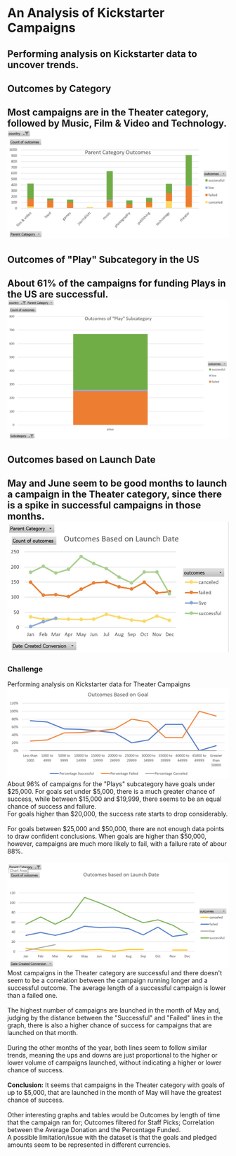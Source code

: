 # An Analysis of Kickstarter Campaigns
Performing analysis on Kickstarter data to uncover trends.
---
## Outcomes by Category
Most campaigns are in the Theater category, followed by Music, Film & Video and Technology.
![Outcomes by Category in the US](Outcomes_by_Category_in_the_US.PNG)
---
## Outcomes of "Play" Subcategory in the US
About 61% of the campaigns for funding Plays in the US are successful.
![Outcomes of Play Subcategory in the US](Outcomes_of_Play_Subcategory_in_the_US.PNG)
---
## Outcomes based on Launch Date
May and June seem to be good months to launch a campaign in the Theater category, since there is a spike in successful campaigns in those months.
![Outcomes based on Launch Date](Outcomes_based_on_Launch_Date.png)
---
### Challenge
Performing analysis on Kickstarter data for Theater Campaigns
![Outcomes based on Goals](Outcomes_based_on_goals.PNG)
About 96% of campaigns for the "Plays" subcategory have goals under $25,000. For goals set under $5,000, there is a much greater chance of success, while between $15,000 and $19,999, there seems to be an equal chance of success and failure.\
For goals higher than $20,000, the success rate starts to drop considerably.\
<br>
For goals between $25,000 and $50,000, there are not enough data points to draw confident conclusions. When goals are higher than $50,000, however, campaigns are much more likely to fail, with a failure rate of abour 88%.\
<br>
![Outcomes based Launch Date](Outcomes_based_on_launch_date.PNG)
Most campaigns in the Theater category are successful and there doesn't seem to be a correlation between the campaign running longer and a successful outcome. The average length of a successful campaign is lower than a failed one.\
<br>
The highest number of campaigns are launched in the month of May and, judging by the distance between the "Successful" and "Failed" lines in the graph, there is also a higher chance of success for campaigns that are launched on that month.\
<br>
During the other months of the year, both lines seem to follow similar trends, meaning the ups and downs are just proportional to the higher or lower volume of campaigns launched, without indicating a higher or lower chance of success.\
<br>
**Conclusion:** It seems that campaigns in the Theater category with goals of up to $5,000, that are launched in the month of May will have the greatest chance of success.\
<br>
Other interesting graphs and tables would be Outcomes by length of time that the campaign ran for; Outcomes filtered for Staff Picks; Correlation between the Average Donation and the Percentage Funded.\
A possible limitation/issue with the dataset is that the goals and pledged amounts seem to be represented in different currencies.
